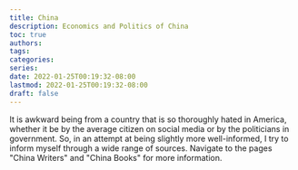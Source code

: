 ```yaml
---
title: China
description: Economics and Politics of China
toc: true
authors:
tags:
categories:
series:
date: 2022-01-25T00:19:32-08:00
lastmod: 2022-01-25T00:19:32-08:00
draft: false
---
```

It is awkward being from a country that is so thoroughly hated in America, whether it be by the average citizen on social media or by the politicians in government. So, in an attempt at being slightly more well-informed, I try to inform myself through a wide range of sources. Navigate to the pages "China Writers" and "China Books" for more information.